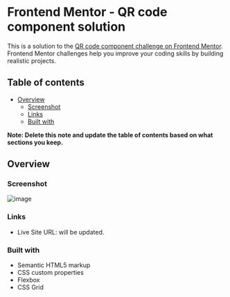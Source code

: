 # Frontend Mentor - QR code component solution

This is a solution to the [QR code component challenge on Frontend Mentor](https://www.frontendmentor.io/challenges/qr-code-component-iux_sIO_H). Frontend Mentor challenges help you improve your coding skills by building realistic projects. 

## Table of contents

- [Overview](#overview)
  - [Screenshot](#screenshot)
  - [Links](#links)
  - [Built with](#built-with)

**Note: Delete this note and update the table of contents based on what sections you keep.**

## Overview

### Screenshot
![image](https://github.com/Balaji-04/QR-Code-component-using-HTML-CSS-JS/assets/112803946/cb0dd576-7817-4ac8-83a4-9803e234953f)


### Links

- Live Site URL: will be updated.

### Built with

- Semantic HTML5 markup
- CSS custom properties
- Flexbox
- CSS Grid
